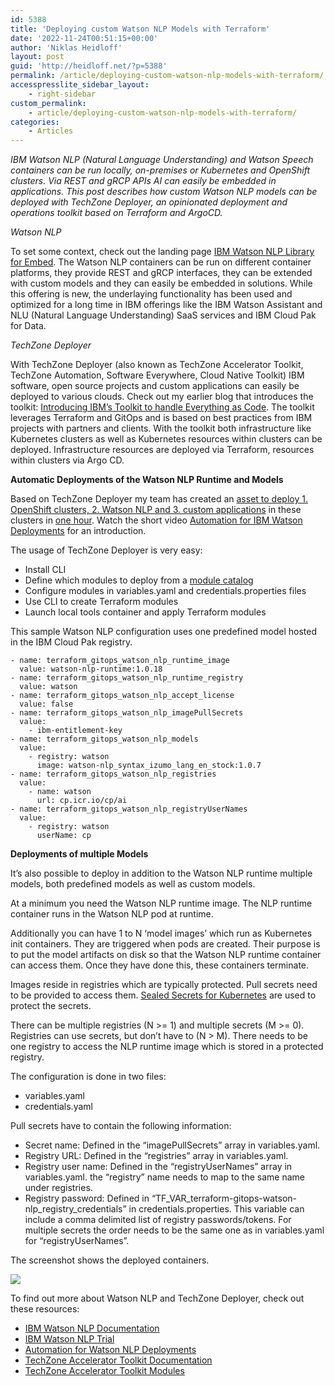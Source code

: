 ```yaml
---
id: 5388
title: 'Deploying custom Watson NLP Models with Terraform'
date: '2022-11-24T00:51:15+00:00'
author: 'Niklas Heidloff'
layout: post
guid: 'http://heidloff.net/?p=5388'
permalink: /article/deploying-custom-watson-nlp-models-with-terraform/
accesspresslite_sidebar_layout:
    - right-sidebar
custom_permalink:
    - article/deploying-custom-watson-nlp-models-with-terraform/
categories:
    - Articles
---
```


*IBM Watson NLP (Natural Language Understanding) and Watson Speech containers can be run locally, on-premises or Kubernetes and OpenShift clusters. Via REST and gRCP APIs AI can easily be embedded in applications. This post describes how custom Watson NLP models can be deployed with TechZone Deployer, an opinionated deployment and operations toolkit based on Terraform and ArgoCD.*

*Watson NLP*

To set some context, check out the landing page [IBM Watson NLP Library for Embed](https://www.ibm.com/products/ibm-watson-natural-language-processing). The Watson NLP containers can be run on different container platforms, they provide REST and gRCP interfaces, they can be extended with custom models and they can easily be embedded in solutions. While this offering is new, the underlaying functionality has been used and optimized for a long time in IBM offerings like the IBM Watson Assistant and NLU (Natural Language Understanding) SaaS services and IBM Cloud Pak for Data.

*TechZone Deployer*

With TechZone Deployer (also known as TechZone Accelerator Toolkit, TechZone Automation, Software Everywhere, Cloud Native Toolkit) IBM software, open source projects and custom applications can easily be deployed to various clouds. Check out my earlier blog that introduces the toolkit: [Introducing IBM’s Toolkit to handle Everything as Code](http://heidloff.net/article/introducing-ibms-toolkit-to-handle-everything-as-code/). The toolkit leverages Terraform and GitOps and is based on best practices from IBM projects with partners and clients. With the toolkit both infrastructure like Kubernetes clusters as well as Kubernetes resources within clusters can be deployed. Infrastructure resources are deployed via Terraform, resources within clusters via Argo CD.

**Automatic Deployments of the Watson NLP Runtime and Models**

Based on TechZone Deployer my team has created an [asset to deploy 1. OpenShift clusters, 2. Watson NLP and 3. custom applications](https://github.com/IBM/watson-automation) in these clusters in [one hour](http://heidloff.net/article/setting-up-openshift-and-applications-in-one-hour/). Watch the short video [Automation for IBM Watson Deployments](https://www.youtube.com/watch?v=8lbVRAvJgy4) for an introduction.

The usage of TechZone Deployer is very easy:

- Install CLI
- Define which modules to deploy from a [module catalog](https://modules.cloudnativetoolkit.dev/)
- Configure modules in variables.yaml and credentials.properties files
- Use CLI to create Terraform modules
- Launch local tools container and apply Terraform modules

This sample Watson NLP configuration uses one predefined model hosted in the IBM Cloud Pak registry.

```
- name: terraform_gitops_watson_nlp_runtime_image
  value: watson-nlp-runtime:1.0.18
- name: terraform_gitops_watson_nlp_runtime_registry
  value: watson
- name: terraform_gitops_watson_nlp_accept_license
  value: false
- name: terraform_gitops_watson_nlp_imagePullSecrets
  value:
    - ibm-entitlement-key
- name: terraform_gitops_watson_nlp_models
  value:
    - registry: watson
      image: watson-nlp_syntax_izumo_lang_en_stock:1.0.7
- name: terraform_gitops_watson_nlp_registries
  value:
    - name: watson
      url: cp.icr.io/cp/ai
- name: terraform_gitops_watson_nlp_registryUserNames
  value:
    - registry: watson
      userName: cp
```

**Deployments of multiple Models**

It’s also possible to deploy in addition to the Watson NLP runtime multiple models, both predefined models as well as custom models.

At a minimum you need the Watson NLP runtime image. The NLP runtime container runs in the Watson NLP pod at runtime.

Additionally you can have 1 to N ‘model images’ which run as Kubernetes init containers. They are triggered when pods are created. Their purpose is to put the model artifacts on disk so that the Watson NLP runtime container can access them. Once they have done this, these containers terminate.

Images reside in registries which are typically protected. Pull secrets need to be provided to access them. [Sealed Secrets for Kubernetes](https://github.com/bitnami-labs/sealed-secrets) are used to protect the secrets.

There can be multiple registries (N &gt;= 1) and multiple secrets (M &gt;= 0). Registries can use secrets, but don’t have to (N &gt; M). There needs to be one registry to access the NLP runtime image which is stored in a protected registry.

The configuration is done in two files:

- variables.yaml
- credentials.yaml

Pull secrets have to contain the following information:

- Secret name: Defined in the “imagePullSecrets” array in variables.yaml.
- Registry URL: Defined in the “registries” array in variables.yaml.
- Registry user name: Defined in the “registryUserNames” array in variables.yaml. the “registry” name needs to map to the same name under registries.
- Registry password: Defined in “TF\_VAR\_terraform-gitops-watson-nlp\_registry\_credentials” in credentials.properties. This variable can include a comma delimited list of registry passwords/tokens. For multiple secrets the order needs to be the same one as in variables.yaml for “registryUserNames”.

The screenshot shows the deployed containers.

![](../../wp-content/uploads/2022/11/Screenshot-2022-11-17-at-15.50.31.png)

To find out more about Watson NLP and TechZone Deployer, check out these resources:

- [IBM Watson NLP Documentation](https://www.ibm.com/docs/en/watson-libraries?topic=watson-natural-language-processing-library-embed-home)
- [IBM Watson NLP Trial](https://www.ibm.com/account/reg/us-en/signup?formid=urx-51726)
- [Automation for Watson NLP Deployments](https://github.com/IBM/watson-automation)
- [TechZone Accelerator Toolkit Documentation](https://operate.cloudnativetoolkit.dev/)
- [TechZone Accelerator Toolkit Modules](https://operate.cloudnativetoolkit.dev/)